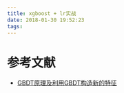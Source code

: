 ```yaml
---
title: xgboost + lr实战
date: 2018-01-30 19:52:23
tags:
---
```



# 参考文献
* [GBDT原理及利用GBDT构造新的特征](http://blog.csdn.net/shine19930820/article/details/71713680)